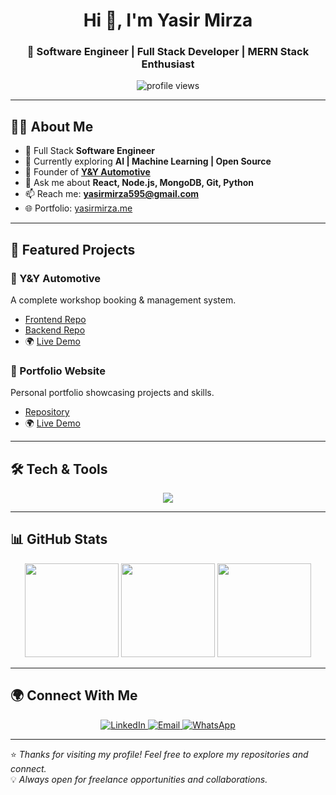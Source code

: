 <h1 align="center">Hi 👋, I'm Yasir Mirza</h1>
<h3 align="center">🚀 Software Engineer | Full Stack Developer | MERN Stack Enthusiast</h3>

<p align="center">
  <img src="https://komarev.com/ghpvc/?username=yasirmirza595&label=Profile%20views&color=0e75b6&style=flat" alt="profile views"/>
</p>

---

## 👨‍💻 About Me
- 💼 Full Stack **Software Engineer**  
- 🌱 Currently exploring **AI | Machine Learning | Open Source**  
- 🚀 Founder of [**Y&Y Automotive**](https://github.com/yasirmirza595/yy-frontend)  
- 💬 Ask me about **React, Node.js, MongoDB, Git, Python**  
- 📫 Reach me: **yasirmirza595@gmail.com**  
- 🌐 Portfolio: [yasirmirza.me](https://portfolio-website-pi-gilt-94.vercel.app)  

---

## 🚀 Featured Projects

### 🔧 Y&Y Automotive  
A complete workshop booking & management system.  
- [Frontend Repo](https://github.com/yasirmirza595/yy-frontend)  
- [Backend Repo](https://github.com/yasirmirza595/yy-backend)  
- 🌍 [Live Demo](https://yy-frontend.vercel.app)  

### 🎨 Portfolio Website  
Personal portfolio showcasing projects and skills.  
- [Repository](https://github.com/yasirmirza595/portfolio-website)  
- 🌍 [Live Demo](https://portfolio-website-pi-gilt-94.vercel.app)  

---

## 🛠️ Tech & Tools  

<p align="center">
  <img src="https://skillicons.dev/icons?i=html,css,javascript,react,nodejs,express,mongodb,tailwind,python,git,github,vscode,vercel&theme=dark" />
</p>

---

## 📊 GitHub Stats

<p align="center">
  <img src="https://github-readme-stats.vercel.app/api?username=yasirmirza595&show_icons=true&theme=tokyonight&hide_border=true" height="150" />
  <img src="https://github-readme-streak-stats.herokuapp.com/?user=yasirmirza595&theme=tokyonight&hide_border=true" height="150" />
  <img src="https://github-readme-stats.vercel.app/api/top-langs/?username=yasirmirza595&layout=compact&theme=tokyonight&hide_border=true" height="150" />
</p>

---

## 🌍 Connect With Me  

<p align="center">
  <a href="https://www.linkedin.com/in/yasir-mirza" target="_blank">
    <img alt="LinkedIn" src="https://img.shields.io/badge/LinkedIn-0077B5?logo=linkedin&logoColor=white&style=for-the-badge"/>
  </a>
  <a href="mailto:yasirmirza595@gmail.com">
    <img alt="Email" src="https://img.shields.io/badge/Gmail-D14836?logo=gmail&logoColor=white&style=for-the-badge"/>
  </a>
  <a href="https://wa.me/923174731443" target="_blank">
    <img alt="WhatsApp" src="https://img.shields.io/badge/WhatsApp-25D366?logo=whatsapp&logoColor=white&style=for-the-badge"/>
  </a>
</p>

---

⭐ *Thanks for visiting my profile! Feel free to explore my repositories and connect.*  
💡 *Always open for freelance opportunities and collaborations.*  
